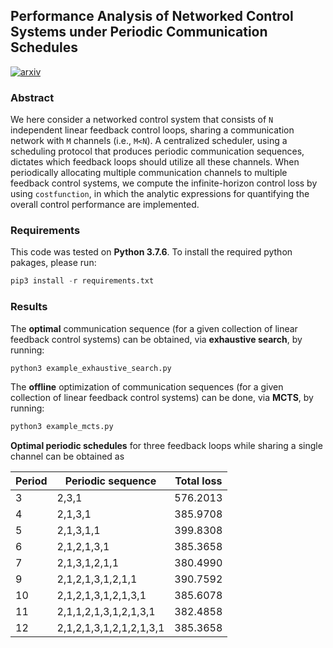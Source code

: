 ## Performance Analysis of Networked Control Systems under Periodic Communication Schedules

[![arxiv](https://img.shields.io/badge/eess.SY-arXiv%3A2006.08015-B31B1B.svg)](https://arxiv.org/abs/2006.08015)

### Abstract

We here consider a networked control system that consists of `N` independent linear feedback control loops, sharing a communication network with `M` channels (i.e., `M<N`). A centralized scheduler, using a scheduling protocol that produces periodic communication sequences, dictates which feedback loops should utilize all these channels. When periodically allocating multiple communication channels to multiple feedback control systems, we compute the infinite-horizon control loss by using `costfunction`, in which the analytic expressions for quantifying the overall control performance are implemented.

### Requirements

This code was tested on **Python 3.7.6**. To install the required python pakages, please run:

```python
pip3 install -r requirements.txt
```

### Results

The **optimal** communication sequence (for a given collection of linear feedback control systems) can be obtained, via **exhaustive search**, by running:

```python
python3 example_exhaustive_search.py
```

The **offline** optimization of communication sequences (for a given collection of linear feedback control systems) can be done, via **MCTS**, by running:

```python
python3 example_mcts.py
```

**Optimal periodic schedules** for three feedback loops while sharing a single channel can be obtained as

| Period | Periodic sequence       | Total loss  |
| ------ | ----------------------- | ----------- |
| 3      | 2,3,1                   | 576.2013    |
| 4      | 2,1,3,1                 | 385.9708    |
| 5      | 2,1,3,1,1               | 399.8308    |
| 6      | 2,1,2,1,3,1             | 385.3658    |
| 7      | 2,1,3,1,2,1,1           | 380.4990    |
| 9      | 2,1,2,1,3,1,2,1,1       | 390.7592    |
| 10     | 2,1,2,1,3,1,2,1,3,1     | 385.6078    |
| 11     | 2,1,1,2,1,3,1,2,1,3,1   | 382.4858    |
| 12     | 2,1,2,1,3,1,2,1,2,1,3,1 | 385.3658    |
